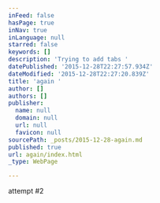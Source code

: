 ```yaml
---
inFeed: false
hasPage: true
inNav: true
inLanguage: null
starred: false
keywords: []
description: 'Trying to add tabs '
datePublished: '2015-12-28T22:27:57.934Z'
dateModified: '2015-12-28T22:27:20.839Z'
title: 'again '
author: []
authors: []
publisher:
  name: null
  domain: null
  url: null
  favicon: null
sourcePath: _posts/2015-12-28-again.md
published: true
url: again/index.html
_type: WebPage

---
```

attempt \#2